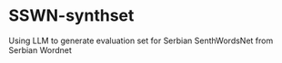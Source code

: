 # SSWN-synthset
 Using LLM to generate evaluation set for Serbian SenthWordsNet from Serbian Wordnet
